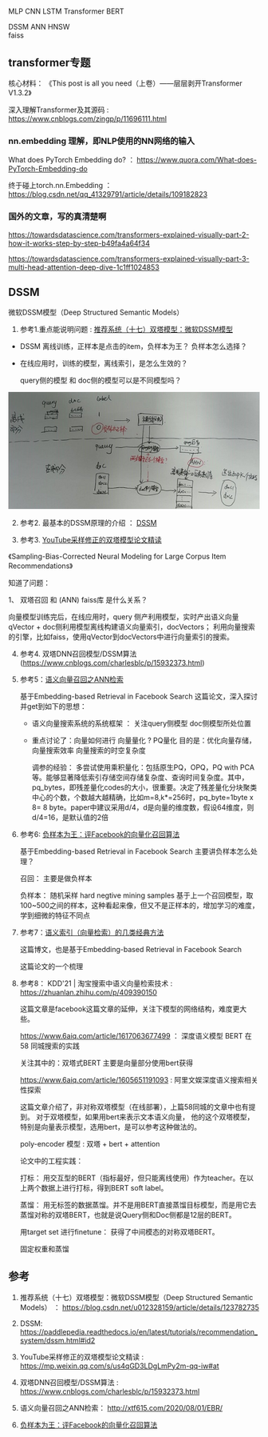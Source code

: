 # 

#


MLP
CNN
LSTM
Transformer
BERT


DSSM
ANN 
HNSW  
faiss



## transformer专题

核心材料：
《This post is all you need（上卷）——层层剥开Transformer V1.3.2》

深入理解Transformer及其源码 : https://www.cnblogs.com/zingp/p/11696111.html

### nn.embedding 理解，即NLP使用的NN网络的输入

What does PyTorch Embedding do? ： https://www.quora.com/What-does-PyTorch-Embedding-do


终于碰上torch.nn.Embedding ：https://blog.csdn.net/qq_41329791/article/details/109182823


### 国外的文章，写的真清楚啊
https://towardsdatascience.com/transformers-explained-visually-part-2-how-it-works-step-by-step-b49fa4a64f34

https://towardsdatascience.com/transformers-explained-visually-part-3-multi-head-attention-deep-dive-1c1ff1024853


## DSSM

微软DSSM模型（Deep Structured Semantic Models）

1. 参考1.重点能说明问题  :  [推荐系统（十七）双塔模型：微软DSSM模型](https://blog.csdn.net/u012328159/article/details/123782735 )

* DSSM 离线训练，正样本是点击的item，负样本为王？ 负样本怎么选择？

* 在线应用时，训练的模型，离线索引，是怎么生效的？
  
  query侧的模型 和  doc侧的模型可以是不同模型吗？

![img](../img/20220515-163841-dssm.jpg)

  

2. 参考2. 最基本的DSSM原理的介绍 ：  [DSSM](https://paddlepedia.readthedocs.io/en/latest/tutorials/recommendation_system/dssm.html#id2)


3. 参考3. [YouTube采样修正的双塔模型论文精读](https://mp.weixin.qq.com/s/us4qGD3LDgLmPy2m-qq-iw#at)

《Sampling-Bias-Corrected Neural Modeling for Large Corpus Item Recommendations》

知道了问题： 

1、 双塔召回 和 (ANN) faiss库 是什么关系？

向量模型训练完后，在线应用时，query 侧产利用模型，实时产出语义向量 qVector +  doc侧利用模型离线构建语义向量索引，docVectors； 利用向量搜索的引擎，比如faiss，使用qVector到docVectors中进行向量索引的搜索。



4. 参考4. 双塔DNN召回模型/DSSM算法(https://www.cnblogs.com/charlesblc/p/15932373.html)


5. 参考5：[语义向量召回之ANN检索](http://xtf615.com/2020/08/01/EBR/) 

   基于Embedding-based Retrieval in Facebook Search 这篇论文，深入探讨并get到如下的思想：

   * 语义向量搜索系统的系统框架 ：  关注query侧模型  doc侧模型所处位置
   * 重点讨论了：向量如何进行 向量量化 ? PQ量化   目的是：优化向量存储，向量搜索效率  向量搜索的时空复杂度

     调参的经验：
     多尝试使用乘积量化：包括原生PQ，OPQ，PQ with PCA等。能够显著降低索引存储空间存储复杂度、查询时间复杂度。其中，pq_bytes，即残差量化codes的大小，很重要。决定了残差量化分块聚类中心的个数，个数越大越精确，比如m=8,k*=256时，pq_byte=1byte x 8= 8 byte。paper中建议采用d/4，d是向量的维度数，假设64维度，则d/4=16，是默认值的2倍

6. 参考6: [负样本为王：评Facebook的向量化召回算法](https://zhuanlan.zhihu.com/p/165064102)

   基于Embedding-based Retrieval in Facebook Search 主要讲负样本怎么处理？
   
   召回： 主要是做负样本

   负样本： 随机采样  hard negtive mining samples 基于上一个召回模型，取100~500之间的样本，这种看起来像，但又不是正样本的，增加学习的难度，学到细微的特征不同点

7. 参考7：[语义索引（向量检索）的几类经典方法](https://zhuanlan.zhihu.com/p/161467314)

    这篇博文，也是基于Embedding-based Retrieval in Facebook Search

    这篇论文的一个梳理


8. 参考8： KDD'21 | 淘宝搜索中语义向量检索技术 : https://zhuanlan.zhihu.com/p/409390150

   这篇文章是facebook这篇文章的延伸，关注下模型的网络结构，难度更大些。


   https://www.6aiq.com/article/1617063677499  ： 深度语义模型 BERT 在 58 同城搜索的实践

   关注其中的：双塔式BERT 主要是向量部分使用bert获得

   https://www.6aiq.com/article/1605651191093 : 阿里文娱深度语义搜索相关性探索

   这篇文章介绍了，非对称双塔模型（在线部署），上篇58同城的文章中也有提到。 对于双塔模型，如果用bert来表示文本语义向量， 他的这个双塔模型，特别是向量表示模型，选用bert，是可以参考这种做法的。

   poly-encoder 模型  :  双塔 + bert + attention
   
   论文中的工程实践：

   打标： 用交互型的BERT（指标最好，但只能离线使用）作为teacher。在以上两个数据上进行打标，得到BERT soft label。
   
   蒸馏： 用无标签的数据蒸馏。并不是用BERT直接蒸馏目标模型，而是用它去蒸馏对称的双塔BERT，也就是说Query侧和Doc侧都是12层的BERT。
   
   用target set 进行finetune： 获得了中间模态的对称双塔BERT。
   
   固定权重和蒸馏



















## 参考

1. 推荐系统（十七）双塔模型：微软DSSM模型（Deep Structured Semantic Models） ： https://blog.csdn.net/u012328159/article/details/123782735 

2. DSSM: https://paddlepedia.readthedocs.io/en/latest/tutorials/recommendation_system/dssm.html#id2

3. YouTube采样修正的双塔模型论文精读 : https://mp.weixin.qq.com/s/us4qGD3LDgLmPy2m-qq-iw#at

4. 双塔DNN召回模型/DSSM算法  :  https://www.cnblogs.com/charlesblc/p/15932373.html

5. 语义向量召回之ANN检索： http://xtf615.com/2020/08/01/EBR/
6.  [负样本为王：评Facebook的向量化召回算法](https://zhuanlan.zhihu.com/p/165064102)
